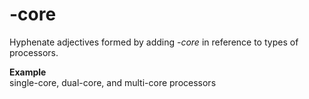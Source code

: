 # \-core

Hyphenate adjectives formed by adding *-core* in reference to types of processors.

**Example**  
single-core, dual-core, and multi-core processors
